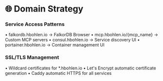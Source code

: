 # 🌐 Domain Strategy

### Service Access Patterns

• falkordb.hbohlen.io → FalkorDB Browser
• mcp.hbohlen.io/{mcp_name} → Custom MCP servers
• consul.hbohlen.io → Service discovery UI
• portainer.hbohlen.io → Container management UI

### SSL/TLS Management

• Wildcard certificates for *.hbohlen.io
• Let's Encrypt automatic certificate generation
• Caddy automatic HTTPS for all services